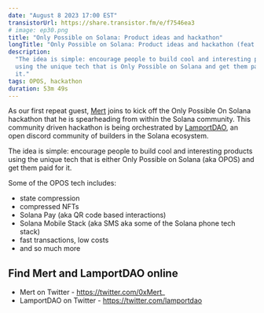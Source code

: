 ```yaml
---
date: "August 8 2023 17:00 EST"
transistorUrl: https://share.transistor.fm/e/f7546ea3
# image: ep30.png
title: "Only Possible on Solana: Product ideas and hackathon"
longTitle: "Only Possible on Solana: Product ideas and hackathon (feat. Mert)"
description:
  "The idea is simple: encourage people to build cool and interesting products
  using the unique tech that is Only Possible on Solana and get them paid for
  it."
tags: OPOS, hackathon
duration: 53m 49s
---
```


As our first repeat guest, [Mert](https://twitter.com/0xMert_) joins to kick off
the Only Possible On Solana hackathon that he is spearheading from within the
Solana community. This community driven hackathon is being orchestrated by
[LamportDAO](https://discord.gg/fM5Cp3cSzC), an open discord community of
builders in the Solana ecosystem.

The idea is simple: encourage people to build cool and interesting products
using the unique tech that is either Only Possible on Solana (aka OPOS) and get
them paid for it.

Some of the OPOS tech includes:

- state compression
- compressed NFTs
- Solana Pay (aka QR code based interactions)
- Solana Mobile Stack (aka SMS aka some of the Solana phone tech stack)
- fast transactions, low costs
- and so much more

## Find Mert and LamportDAO online

- Mert on Twitter - https://twitter.com/0xMert_
- LamportDAO on Twitter - https://twitter.com/lamportdao
